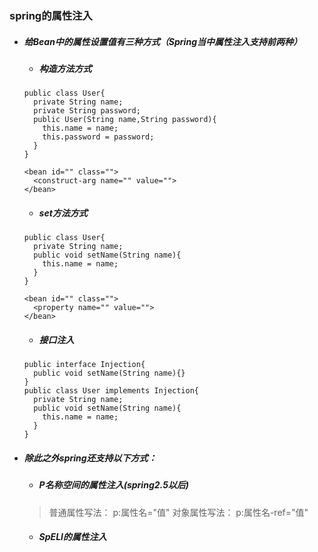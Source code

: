 ### spring的属性注入
* ##### 给Bean中的属性设置值有三种方式（Spring当中属性注入支持前两种）  
  * ##### 构造方法方式  
  ```
  public class User{
    private String name;
    private String password;
    public User(String name,String password){
      this.name = name;
      this.password = password;
    }
  }
  ```
  ```
  <bean id="" class="">
    <construct-arg name="" value="">
  </bean>
  ```
  * ##### set方法方式
  ```
  public class User{
    private String name;
    public void setName(String name){
      this.name = name;
    }
  }
  ```
  ```
  <bean id="" class="">
    <property name="" value="">
  </bean>
  ```
  * ##### 接口注入
  ```
  public interface Injection{
    public void setName(String name){}
  }
  public class User implements Injection{
    private String name;
    public void setName(String name){
      this.name = name;
    }
  }
  ```
* ##### 除此之外spring还支持以下方式：
  * ##### P名称空间的属性注入(spring2.5以后)
  > 普通属性写法：  p:属性名="值"
  > 对象属性写法：  p:属性名-ref="值"
  * ##### SpELl的属性注入

